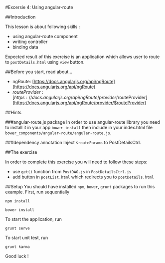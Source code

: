 #Excersie 4: Using angular-route

##Introduction

This lesson is about following skills :

* using angular-route component
* writing controller
* binding data

Expected result of this exercise is an application which allows user to route to `postDetails.html` using `view` button.

##Before you start, read about...
* ngRoute: [https://docs.angularjs.org/api/ngRoute](https://docs.angularjs.org/api/ngRoute)
* $routeProvider: [https://docs.angularjs.org/api/ngRoute/provider/$routeProvider](https://docs.angularjs.org/api/ngRoute/provider/$routeProvider)

##Hints

###angular-route.js package
In order to use angular-route library you need to install it in your app `bower install` then include in your index.html file `bower_components/angular-route/angular-route.js`.

###dependency annotation
Inject `$routeParams` to PostDetailsCtrl.

##The exercise

In order to complete this exercise you will need to follow these steps:

* use `get()` function from `PostDAO.js` in `PostDetailsCtrl.js`
* add button in `postList.html` which redirects you to `postDetails.html`

##Setup
You should have installed `npm`, `bower`, `grunt`  packages to run this example. First, run sequentially

```
npm install
```

```
bower install
```

To start the application, run

```
grunt serve
```

To start unit test, run

```
grunt karma
```

Good luck !
